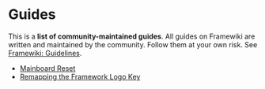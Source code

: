 ---
---
# Guides
This is a **list of community-maintained guides**. All guides on Framewiki are written and maintained by the community. Follow them at your own risk. See [Framewiki: Guidelines](/framewiki:guidelines#guides).

- [Mainboard Reset](/mainboard-reset)
- [Remapping the Framework Logo Key](/remap-logo-key)
